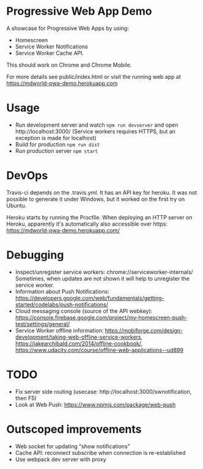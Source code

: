 # Progressive Web App Demo

A showcase for Progressive Web Apps by using:

* Homescreen
* Service Worker Notifications
* Service Worker Cache API.

This should work on Chrome and Chrome Mobile.

For more details see public/index.html or visit the running web app at https://mdworld-pwa-demo.herokuapp.com


# Usage

* Run development server and watch ```npm run devserver``` and open http://localhost:3000/ (Service workers 
requires HTTPS, but an exception is made for localhost)
* Build for production ```npm run dist```
* Run production server ```npm start```


# DevOps

Travis-ci depends on the .travis.yml. It has an API key for heroku. It was not possible to generate it under Windows, 
but it worked on the first try on Ubuntu.

Heroku starts by running the Procfile. When deploying an HTTP server on Heroku, apparently it's automatically also 
accessible over https: https://mdworld-pwa-demo.herokuapp.com/


# Debugging

* Inspect/unregister service workers: chrome://serviceworker-internals/ Sometimes, when updates are not shown it will
help to unregister the service worker.
* Information about Push Notifications: https://developers.google.com/web/fundamentals/getting-started/codelabs/push-notifications/
* Cloud messaging console (source of the API webkey): https://console.firebase.google.com/project/my-homescreen-push-test/settings/general/
* Service Worker offline information: https://mobiforge.com/design-development/taking-web-offline-service-workers, https://jakearchibald.com/2014/offline-cookbook/, https://www.udacity.com/course/offline-web-applications--ud899


# TODO

* Fix server side routing (usecase: http://localhost:3000/swnotification, then F5)
* Look at Web Push: https://www.npmjs.com/package/web-push


# Outscoped improvements

* Web socket for updating "show notifications"
* Cache API: reconnect subscribe when connection is re-established
* Use webpack dev server with proxy
